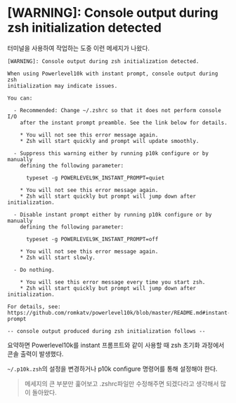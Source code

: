 # [WARNING]: Console output during zsh initialization detected

터미널을 사용하여 작업하는 도중 이런 메세지가 나왔다.

```shell
[WARNING]: Console output during zsh initialization detected.

When using Powerlevel10k with instant prompt, console output during zsh
initialization may indicate issues.

You can:

  - Recommended: Change ~/.zshrc so that it does not perform console I/O
    after the instant prompt preamble. See the link below for details.

    * You will not see this error message again.
    * Zsh will start quickly and prompt will update smoothly.

  - Suppress this warning either by running p10k configure or by manually
    defining the following parameter:

      typeset -g POWERLEVEL9K_INSTANT_PROMPT=quiet

    * You will not see this error message again.
    * Zsh will start quickly but prompt will jump down after initialization.

  - Disable instant prompt either by running p10k configure or by manually
    defining the following parameter:

      typeset -g POWERLEVEL9K_INSTANT_PROMPT=off

    * You will not see this error message again.
    * Zsh will start slowly.

  - Do nothing.

    * You will see this error message every time you start zsh.
    * Zsh will start quickly but prompt will jump down after initialization.

For details, see:
https://github.com/romkatv/powerlevel10k/blob/master/README.md#instant-prompt

-- console output produced during zsh initialization follows --
```

요약하면 Powerlevel10k를 instant 프롬프트와 같이 사용할 때 zsh 초기화 과정에서 콘솔 출력이 발생했다.

`~/.p10k.zsh`의 설정을 변경하거나 p10k configure 명령어를 통해 설정해야 한다.

> 메세지의 큰 부분만 훑어보고 .zshrc파일만 수정해주면 되겠다라고 생각해서 많이 돌아왔다.
